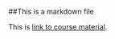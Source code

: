 ##This is a markdown file

This is [link to course material](https://github.com/owenjy/datasciencecoursera "JIN YUN").

[Google]: http://google.com/